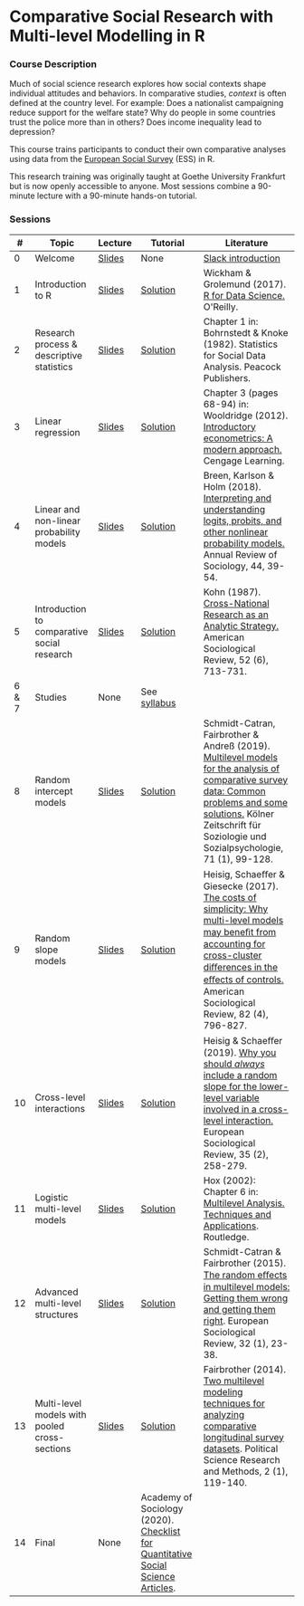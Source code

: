 
# Comparative Social Research with Multi-level Modelling in R

### Course Description

Much of social science research explores how social contexts shape individual attitudes and behaviors. In comparative studies, *context* is often defined at the country level. For example: Does a nationalist campaigning reduce support for the welfare state? Why do people in some countries trust the police more than in others? Does income inequality lead to depression?

This course trains participants to conduct their own comparative analyses using data from the [European Social Survey](https://www.europeansocialsurvey.org/) (ESS) in R.

This research training was originally taught at Goethe University Frankfurt but is now openly accessible to anyone. Most sessions combine a 90-minute lecture with a 90-minute hands-on tutorial.

### Sessions

| # | Topic | Lecture | Tutorial | Literature |
| --- | --- | --- | --- | --- |
| 0 | Welcome | [Slides](https://github.com/czymaraclass/CompSocResearch/blob/main/00_welcome/FoP_CompSocResearch_00_slides.pdf) | None | [Slack introduction](https://www.youtube.com/watch?v=9RJZMSsH7-g) |
| 1 | Introduction to R | [Slides](https://github.com/czymaraclass/CompSocResearch/blob/main/01_intro_to_R/FoP_CompSocResearch_01_slides.pdf) | [Solution](https://htmlpreview.github.io/?https://github.com/czymaraclass/CompSocResearch/blob/main/01_intro_to_R/FoP_CompSocResearch_01_tutorial.html) | Wickham & Grolemund (2017). [R for Data Science.](https://r4ds.had.co.nz/) O'Reilly. |
| 2 | Research process & descriptive statistics | [Slides](https://github.com/czymaraclass/CompSocResearch/blob/main/02_research_process/FoP_CompSocResearch_02_slides.pdf) | [Solution](https://htmlpreview.github.io/?https://github.com/czymaraclass/CompSocResearch/blob/main/02_research_process/FoP_CompSocResearch_02_tutorial.html) | Chapter 1 in: Bohrnstedt & Knoke (1982). Statistics for Social Data Analysis. Peacock Publishers. |
| 3 | Linear regression | [Slides](https://github.com/czymaraclass/CompSocResearch/blob/main/03_linear_regression/FoP_CompSocResearch_03_slides.pdf) | [Solution](https://htmlpreview.github.io/?https://github.com/czymaraclass/CompSocResearch/blob/main/03_linear_regression/FoP_CompSocResearch_03_tutorial.html) | Chapter 3 (pages 68-94) in: Wooldridge (2012). [Introductory econometrics: A modern approach.](https://economics.ut.ac.ir/documents/3030266/14100645/Jeffrey_M._Wooldridge_Introductory_Econometrics_A_Modern_Approach__2012.pdf) Cengage Learning. |
| 4 | Linear and non-linear probability models | [Slides](https://github.com/czymaraclass/CompSocResearch/blob/main/04_probability_models/FoP_CompSocResearch_04_slides.pdf) | [Solution](https://htmlpreview.github.io/?https://github.com/czymaraclass/CompSocResearch/blob/main/04_probability_models/FoP_CompSocResearch_04_tutorial.html) | Breen, Karlson & Holm (2018). [Interpreting and understanding logits, probits, and other nonlinear probability models.](https://www.annualreviews.org/doi/10.1146/annurev-soc-073117-041429) Annual Review of Sociology, 44, 39-54. |
| 5 | Introduction to comparative social research | [Slides](https://github.com/czymaraclass/CompSocResearch/blob/main/05_comparative_social_research/FoP_CompSocResearch_05_slides.pdf) | [Solution](https://htmlpreview.github.io/?https://github.com/czymaraclass/CompSocResearch/blob/main/05_comparative_social_research/FoP_CompSocResearch_05_tutorial.html) | Kohn (1987). [Cross-National Research as an Analytic Strategy.](https://www.jstor.org/stable/2095831?seq=1#metadata_info_tab_contents) American Sociological Review, 52 (6), 713-731. |
| 6 & 7 | Studies | None | See [syllabus](https://github.com/czymaraclass/CompSocResearch/blob/main/FoP_VerglSozForsch_WiSe2122.pdf) |
| 8 | Random intercept models | [Slides](https://github.com/czymaraclass/CompSocResearch/blob/main/08_random_intercept_models/FoP_CompSocResearch_08_slides.pdf) | [Solution](https://htmlpreview.github.io/?https://github.com/czymaraclass/CompSocResearch/blob/main/08_random_intercept_models/FoP_CompSocResearch_08_tutorial.html) | Schmidt-Catran, Fairbrother & Andreß (2019). [Multilevel models for the analysis of comparative survey data: Common problems and some solutions.](https://link.springer.com/article/10.1007/s11577-019-00607-9) Kölner Zeitschrift für Soziologie und Sozialpsychologie, 71 (1), 99-128. |
| 9 | Random slope models | [Slides](https://github.com/czymaraclass/CompSocResearch/blob/main/09_random_slope_models/FoP_CompSocResearch_09_slides.pdf) | [Solution](https://htmlpreview.github.io/?https://github.com/czymaraclass/CompSocResearch/blob/main/09_random_slope_models/FoP_CompSocResearch_09_tutorial.html) | Heisig, Schaeﬀer & Giesecke (2017). [The costs of simplicity: Why multi-level models may beneﬁt from accounting for cross-cluster diﬀerences in the eﬀects of controls.](https://journals.sagepub.com/doi/10.1177/0003122417717901) American Sociological Review, 82 (4), 796-827. |
| 10 | Cross-level interactions | [Slides](https://github.com/czymaraclass/CompSocResearch/blob/main/10_cross-level_interactions/FoP_CompSocResearch_10_slides.pdf) | [Solution](https://htmlpreview.github.io/?https://github.com/czymaraclass/CompSocResearch/blob/main/10_cross-level_interactions/FoP_CompSocResearch_10_tutorial.html) | Heisig & Schaeﬀer (2019). [Why you should *always* include a random slope for the lower-level variable involved in a cross-level interaction.](https://academic.oup.com/esr/article/35/2/258/5306121) European Sociological Review, 35 (2), 258-279. |
| 11 | Logistic multi-level models | [Slides](https://github.com/czymaraclass/CompSocResearch/blob/main/11_logistic_multi-level_models/FoP_CompSocResearch_11_slides.pdf) | [Solution](https://htmlpreview.github.io/?https://github.com/czymaraclass/CompSocResearch/blob/main/11_logistic_multi-level_models/FoP_CompSocResearch_11_tutorial.html) | Hox (2002): Chapter 6 in: [Multilevel Analysis. Techniques and Applications](https://www.routledge.com/Multilevel-Analysis-Techniques-and-Applications-Third-Edition/Hox-Moerbeek-Schoot/p/book/9781138121362). Routledge. |
| 12 | Advanced multi-level structures | [Slides](https://github.com/czymaraclass/CompSocResearch/blob/main/12_advanced_multi-level_structures/FoP_CompSocResearch_12_slides.pdf) | [Solution](https://htmlpreview.github.io/?https://github.com/czymaraclass/CompSocResearch/blob/main/12_advanced_multi-level_structures/FoP_CompSocResearch_12_tutorial.html) | Schmidt-Catran & Fairbrother (2015). [The random eﬀects in multilevel models: Getting them wrong and getting them right](https://academic.oup.com/esr/article/32/1/23/2404356). European Sociological Review, 32 (1), 23-38. |
| 13 | Multi-level models with pooled cross-sections | [Slides](https://github.com/czymaraclass/CompSocResearch/blob/main/13_pooled_cross-sections/FoP_CompSocResearch_13_slides.pdf) | [Solution](https://htmlpreview.github.io/?https://github.com/czymaraclass/CompSocResearch/blob/main/13_pooled_cross-sections/FoP_CompSocResearch_13_tutorial.html) | Fairbrother (2014). [Two multilevel modeling techniques for analyzing comparative longitudinal survey datasets](https://www.cambridge.org/core/journals/political-science-research-and-methods/article/two-multilevel-modeling-techniques-for-analyzing-comparative-longitudinal-survey-datasets/FE4BEA6E0ECB5A55AF48E4F22C49E5BB). Political Science Research and Methods, 2 (1), 119-140. |
| 14 | Final | None | Academy of Sociology (2020). [Checklist for Quantitative Social Science Articles](https://osf.io/mw59u/). |

